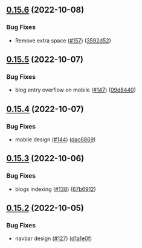 ## [0.15.6](https://github.com/thecyberworld/thecyberhub.org/compare/v0.15.5...v0.15.6) (2022-10-08)


### Bug Fixes

* Remove extra space ([#157](https://github.com/thecyberworld/thecyberhub.org/issues/157)) ([3592d52](https://github.com/thecyberworld/thecyberhub.org/commit/3592d522b2ce0456d03149981c76e1ce686ea90d))



## [0.15.5](https://github.com/thecyberworld/thecyberhub.org/compare/v0.15.4...v0.15.5) (2022-10-07)


### Bug Fixes

* blog entry overflow on mobile ([#147](https://github.com/thecyberworld/thecyberhub.org/issues/147)) ([09d8440](https://github.com/thecyberworld/thecyberhub.org/commit/09d8440e20c66e48c136e8da4c583f1acfd1024f))



## [0.15.4](https://github.com/thecyberworld/thecyberhub.org/compare/v0.15.3...v0.15.4) (2022-10-07)


### Bug Fixes

* mobile design ([#144](https://github.com/thecyberworld/thecyberhub.org/issues/144)) ([dac6869](https://github.com/thecyberworld/thecyberhub.org/commit/dac6869ab766119ab157bad50d4ef527d04fdebd))



## [0.15.3](https://github.com/thecyberworld/thecyberhub.org/compare/v0.15.2...v0.15.3) (2022-10-06)


### Bug Fixes

* blogs indexing ([#138](https://github.com/thecyberworld/thecyberhub.org/issues/138)) ([67b6912](https://github.com/thecyberworld/thecyberhub.org/commit/67b691269f5340a51d6796ef9e6a16110242741a))



## [0.15.2](https://github.com/thecyberworld/thecyberhub.org/compare/v0.15.1...v0.15.2) (2022-10-05)


### Bug Fixes

* navbar design ([#127](https://github.com/thecyberworld/thecyberhub.org/issues/127)) ([d1a1e0f](https://github.com/thecyberworld/thecyberhub.org/commit/d1a1e0f07997838af6757785bc47bb50009ee269))



